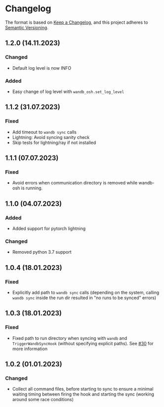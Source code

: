 # Changelog

The format is based on [Keep a Changelog](https://keepachangelog.com/en/1.0.0/),
and this project adheres to [Semantic Versioning](https://semver.org/spec/v2.0.0.html).

## 1.2.0 (14.11.2023)

### Changed

- Default log level is now INFO

### Added

- Easy change of log level with `wandb_osh.set_log_level`

## 1.1.2 (31.07.2023)

### Fixed

- Add timeout to `wandb sync` calls
- Lightning: Avoid syncing sanity check
- Skip tests for lightning/ray if not installed

## 1.1.1 (07.07.2023)

### Fixed

- Avoid errors when communication directory is removed while wandb-osh is
  running.

## 1.1.0 (04.07.2023)

### Added

- Added support for pytorch lightning

### Changed

- Removed python 3.7 support

## 1.0.4 (18.01.2023)

### Fixed

- Explicitly add path to `wandb sync` calls (depending on the system, calling
  `wandb sync` inside the run dir resulted in "no runs to be synced" errors)

## 1.0.3 (18.01.2023)

### Fixed

- Fixed path to run directory when syncing with `wandb` and `TriggerWandbSyncHook`
  (without specifying explicit paths). See [#30](https://github.com/klieret/wandb-offline-sync-hook/issues/30)
  for more information

## 1.0.2 (01.01.2023)

### Changed

- Collect all command files, before starting to sync to ensure a minimal waiting
  timing between firing the hook and starting the sync (working around some
  race conditions)
